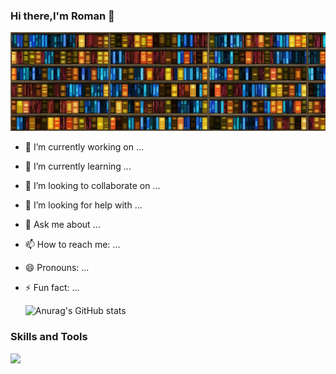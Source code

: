 ### Hi there,I'm Roman 👋

![Header](https://github.com/Roman27011986/Roman27011986/blob/main/assets/banner-1559400_960_720.jpg)

- 🔭 I’m currently working on ...
- 🌱 I’m currently learning ...
- 👯 I’m looking to collaborate on ...
- 🤔 I’m looking for help with ...
- 💬 Ask me about ...
- 📫 How to reach me: ...
- 😄 Pronouns: ...
- ⚡ Fun fact: ...

  ![Anurag's GitHub stats](https://github-readme-stats.vercel.app/api?username=Roman27011986&&show_icons=true&theme=radical)

### Skills and Tools

<img  width="50px" src="https://repository-images.githubusercontent.com/49016322/13d16c00-613a-11e9-9b59-9d4b6e6cb483"/>

<!--
**Roman27011986/Roman27011986** is a ✨ _special_ ✨ repository because its `README.md` (this file) appears on your GitHub profile.



<!--
**Roman27011986/Roman27011986** is a ✨ _special_ ✨ repository because its `README.md` (this file) appears on your GitHub profile.

Here are some ideas to get you started:
